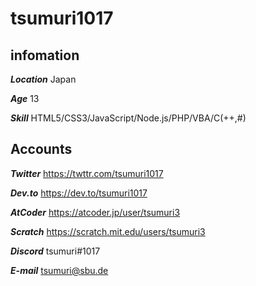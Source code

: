 # tsumuri1017
## infomation
***Location*** Japan

***Age*** 13

***Skill*** HTML5/CSS3/JavaScript/Node.js/PHP/VBA/C(++,#)

## Accounts
***Twitter*** https://twttr.com/tsumuri1017

***Dev.to*** https://dev.to/tsumuri1017

***AtCoder*** https://atcoder.jp/user/tsumuri3

***Scratch*** https://scratch.mit.edu/users/tsumuri3

***Discord*** tsumuri#1017

***E-mail*** tsumuri@sbu.de
